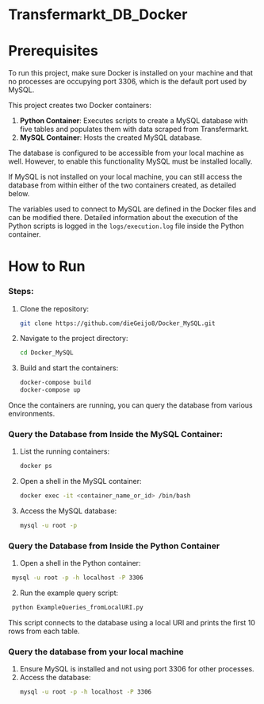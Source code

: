 # Transfermarkt_DB_Docker
# Prerequisites

To run this project, make sure Docker is installed on your machine and that no processes are occupying port 3306, which is the default port used by MySQL.

This project creates two Docker containers:
1. **Python Container**: Executes scripts to create a MySQL database with five tables and populates them with data scraped from Transfermarkt.
2. **MySQL Container**: Hosts the created MySQL database.

The database is configured to be accessible from your local machine as well. However, to enable this functionality MySQL must be installed locally.  

If MySQL is not installed on your local machine, you can still access the database from within either of the two containers created, as detailed below.

The variables used to connect to MySQL are defined in the Docker files and can be modified there. Detailed information about the execution of the Python scripts is logged in the `logs/execution.log` file inside the Python container.

# How to Run

### Steps:
1. Clone the repository:
   ```bash
   git clone https://github.com/dieGeijo8/Docker_MySQL.git
   ```
2. Navigate to the project directory:
   ```bash
   cd Docker_MySQL
   ```
3. Build and start the containers:
   ```bash
   docker-compose build
   docker-compose up
   ```
Once the containers are running, you can query the database from various environments. 

### Query the Database from Inside the MySQL Container:
1. List the running containers:
   ```bash
   docker ps
   ```
2. Open a shell in the MySQL container:
   ```bash
   docker exec -it <container_name_or_id> /bin/bash
   ```
3. Access the MySQL database:
   ```bash
   mysql -u root -p
   ```

### Query the Database from Inside the Python Container
1. Open a shell in the Python container:
  ```bash
   mysql -u root -p -h localhost -P 3306
   ```
2. Run the example query script:
  ```bash
   python ExampleQueries_fromLocalURI.py
   ```
This script connects to the database using a local URI and prints the first 10 rows from each table.

### Query the database from your local machine
1. Ensure MySQL is installed and not using port 3306 for other processes.
2. Access the database:
   ```bash
   mysql -u root -p -h localhost -P 3306
   ```
